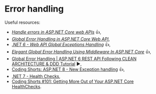 # Error handling

Useful resources:

- _[Handle errors in ASP.NET Core web APIs](https://learn.microsoft.com/en-us/aspnet/core/web-api/handle-errors?view=aspnetcore-7.0)_ :+1:,
- _[Global Error Handling in ASP.NET Core Web API](https://code-maze.com/global-error-handling-aspnetcore/)_,
- _[.NET 6 - Web API Global Exceptions Handling](https://youtu.be/fBXOgrZ3ZC4)_ :+1:,
- _[Elegant Global Error Handling Using Middleware In ASP.NET Core](https://youtu.be/H3EbflpXVmo)_ :+1:,
- [Global Error Handling | ASP.NET 6 REST API Following CLEAN ARCHITECTURE & DDD Tutorial](https://youtu.be/gMwAhKddHYQ) :arrow_forward:,
- [Coding Shorts: ASP.NET 8 - New Exception handling](https://youtu.be/0hh9v6Y_cOg?si=OTcoqjHtpZie9P2A) :+1:,
- [.NET 7 - Health Checks](https://youtu.be/MMk3V58pNIw),
- [Coding Shorts #101: Getting More Out of Your ASP.NET Core HealthChecks](https://youtu.be/tVTuTJLkd5M?si=VTdvOkysHOKfhSx7).
